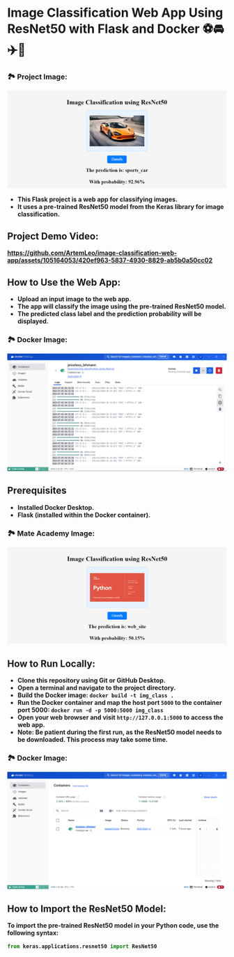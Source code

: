 <h1>Image Classification Web App Using ResNet50 with Flask and Docker ⚽️🚘✈️🦮</h1>

### 🏞 Project Image:
![im_1](readme_images/img_1.png)

<ul>
   <li><strong>This Flask project is a web app for classifying images.<strong></li>
   <li><strong>It uses a pre-trained ResNet50 model from the Keras library for image classification.<strong></li>
</ul>

## Project Demo Video:
https://github.com/ArtemLeo/image-classification-web-app/assets/105164053/420ef963-5837-4930-8829-ab5b0a50cc02

## How to Use the Web App:
- Upload an input image to the web app.
- The app will classify the image using the pre-trained ResNet50 model.
- The predicted class label and the prediction probability will be displayed.

### 🏞 Docker Image:
![im_2](readme_images/img_2.png)

## Prerequisites
- Installed Docker Desktop.
- Flask (installed within the Docker container).

### 🏞 Mate Academy Image:
![im_3](readme_images/img_3.png)

## How to Run Locally:

- Clone this repository using Git or GitHub Desktop.
- Open a terminal and navigate to the project directory.
- Build the Docker image: `docker build -t img_class .`
- Run the Docker container and map the host port `5000` to the container port 5000: `docker run -d -p 5000:5000 img_class`
- Open your web browser and visit `http://127.0.0.1:5000` to access the web app.
- **Note:** Be patient during the first run, as the ResNet50 model needs to be downloaded. This process may take some time.

### 🏞 Docker Image:
![im_4](readme_images/img_4.png)

## How to Import the ResNet50 Model:
To import the pre-trained ResNet50 model in your Python code, use the following syntax:
```python
from keras.applications.resnet50 import ResNet50
```
